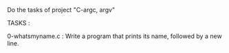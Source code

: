 Do the tasks of project "C-argc, argv"

TASKS :

0-whatsmyname.c : Write a program that prints its name, followed by a new line.
